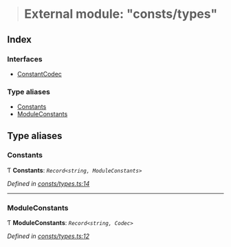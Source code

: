 > # External module: "consts/types"

## Index

### Interfaces

* [ConstantCodec](../interfaces/_consts_types_.constantcodec.md)

### Type aliases

* [Constants](_consts_types_.md#constants)
* [ModuleConstants](_consts_types_.md#moduleconstants)

## Type aliases

###  Constants

Ƭ **Constants**: *`Record<string, ModuleConstants>`*

*Defined in [consts/types.ts:14](https://github.com/polkadot-js/api/blob/92044d4/packages/api-metadata/src/consts/types.ts#L14)*

___

###  ModuleConstants

Ƭ **ModuleConstants**: *`Record<string, Codec>`*

*Defined in [consts/types.ts:12](https://github.com/polkadot-js/api/blob/92044d4/packages/api-metadata/src/consts/types.ts#L12)*